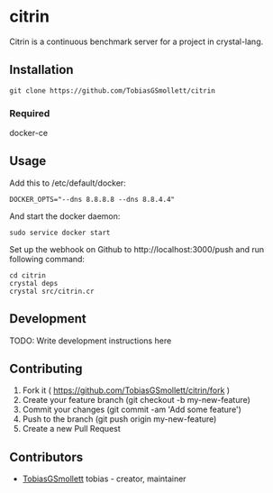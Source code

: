 # citrin

Citrin is a continuous benchmark server for a project in crystal-lang.

## Installation

```
git clone https://github.com/TobiasGSmollett/citrin
```

### Required
docker-ce

## Usage

Add this to /etc/default/docker:

```
DOCKER_OPTS="--dns 8.8.8.8 --dns 8.8.4.4"
```

And start the docker daemon:

```
sudo service docker start
```

Set up the webhook on Github to http://localhost:3000/push
and run following command:

```
cd citrin
crystal deps
crystal src/citrin.cr
```

## Development

TODO: Write development instructions here

## Contributing

1. Fork it ( https://github.com/TobiasGSmollett/citrin/fork )
2. Create your feature branch (git checkout -b my-new-feature)
3. Commit your changes (git commit -am 'Add some feature')
4. Push to the branch (git push origin my-new-feature)
5. Create a new Pull Request

## Contributors

- [TobiasGSmollett](https://github.com/TobiasGSmollett) tobias - creator, maintainer
